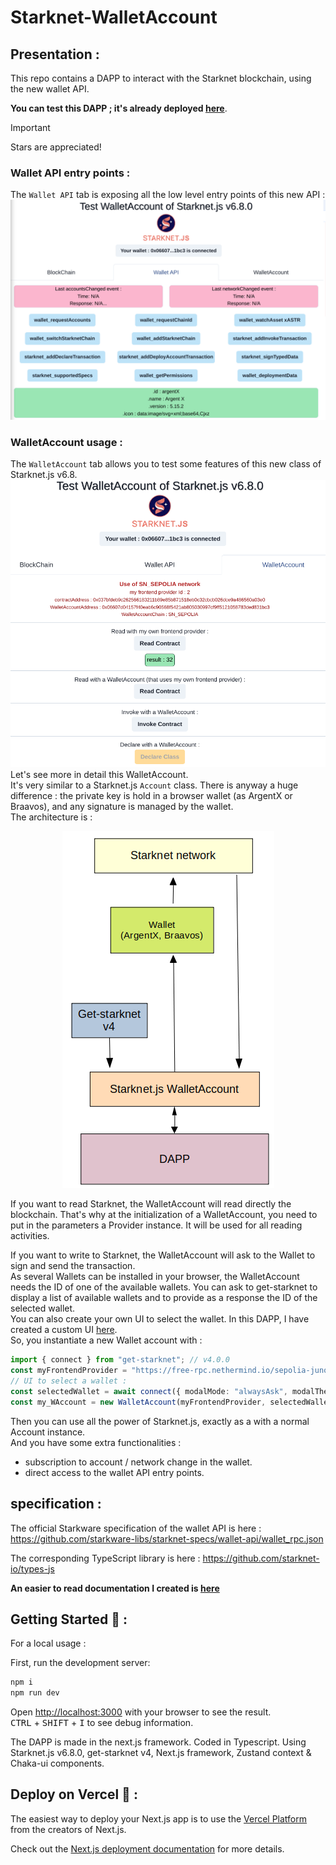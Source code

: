 # Starknet-WalletAccount

## Presentation :

This repo contains a DAPP to interact with the Starknet blockchain, using the new wallet API.

**You can test this DAPP ; it's already deployed [here](https://starknet-wallet-account.vercel.app/)**.

> [!IMPORTANT]
> Stars are appreciated!

### Wallet API entry points :
The `Wallet API` tab is exposing all the low level entry points of this new API :
![](./Images/Api.png)

### WalletAccount usage :
The `WalletAccount` tab allows you to test some features of this new class of Starknet.js v6.8.
![](./Images/WalletAccount.png)
Let's see more in detail this WalletAccount.  
It's very similar to a Starknet.js `Account` class. There is anyway a huge difference : the private key is hold in a browser wallet (as ArgentX or Braavos), and any signature is managed by the wallet.  
The architecture is : 
<p align="center">
  <img src="./Images/architecture.png" />
</p>  

If you want to read Starknet, the WalletAccount will read directly the blockchain. That's why at the initialization of a WalletAccount, you need to put in the parameters a Provider instance. It will be used for all reading activities.

If you want to write to Starknet, the WalletAccount will ask to the Wallet to sign and send the transaction.  
As several Wallets can be installed in your browser, the WalletAccount needs the ID of one of the available wallets. You can ask to get-starknet to display a list of available wallets and to provide as a response the ID of the selected wallet.  
You can also create your own UI to select the wallet. In this DAPP, I have created a custom UI [here](./src/app/components/client/WalletHandle/SelectWallet.tsx).  
So, you instantiate a new Wallet account with :
```typescript
import { connect } from "get-starknet"; // v4.0.0
const myFrontendProvider = "https://free-rpc.nethermind.io/sepolia-juno/v0_7";
// UI to select a wallet :
const selectedWallet = await connect({ modalMode: "alwaysAsk", modalTheme: "light" }); 
const my_WAccount = new WalletAccount(myFrontendProvider, selectedWallet);
```
Then you can use all the power of Starknet.js, exactly as a with a normal Account instance.  
And you have some extra functionalities :
- subscription to account / network change in the wallet.
- direct access to the wallet API entry points.


## specification :

The official Starkware specification of the wallet API is here : https://github.com/starkware-libs/starknet-specs/wallet-api/wallet_rpc.json

The corresponding TypeScript library is here : https://github.com/starknet-io/types-js

**An easier to read documentation I created is [here](doc/walletAPIspec.md)**

## Getting Started 🚀 :

For a local usage :  

First, run the development server:

```bash
npm i
npm run dev
```

Open [http://localhost:3000](http://localhost:3000) with your browser to see the result.  
<kbd>CTRL</kbd> + <kbd>SHIFT</kbd> + <kbd>I</kbd> to see debug information.

The DAPP is made in the next.js framework. Coded in Typescript. Using Starknet.js v6.8.0, get-starknet v4, Next.js framework, Zustand context & Chaka-ui components.

## Deploy on Vercel 🎊 :

The easiest way to deploy your Next.js app is to use the [Vercel Platform](https://vercel.com/new?utm_medium=default-template&filter=next.js&utm_source=create-next-app&utm_campaign=create-next-app-readme) from the creators of Next.js.

Check out the [Next.js deployment documentation](https://nextjs.org/docs/deployment) for more details.


